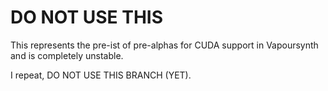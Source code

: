 DO NOT USE THIS
===============

This represents the pre-ist of pre-alphas for CUDA support in Vapoursynth and is completely unstable. 

I repeat, DO NOT USE THIS BRANCH (YET).


